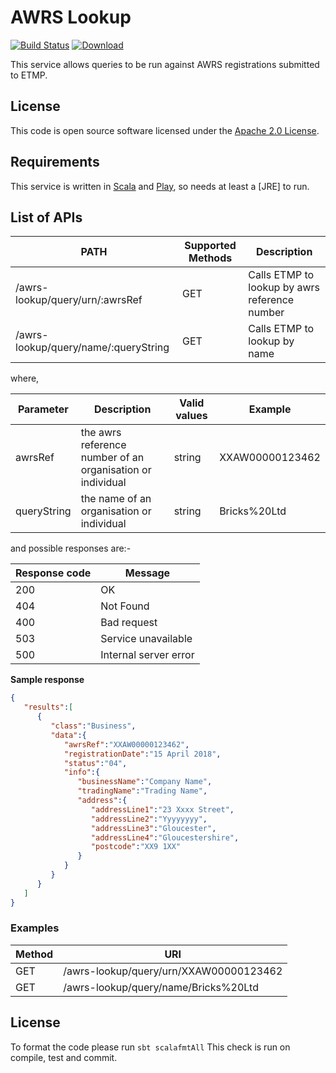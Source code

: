 AWRS Lookup
===========

[![Build Status](https://travis-ci.org/hmrc/awrs-lookup.svg)](https://travis-ci.org/hmrc/awrs-lookup) [ ![Download](https://api.bintray.com/packages/hmrc/releases/awrs-lookup/images/download.svg) ](https://bintray.com/hmrc/releases/awrs-lookup/_latestVersion)

This service allows queries to be run against AWRS registrations submitted to ETMP.

## License

This code is open source software licensed under the [Apache 2.0 License]("http://www.apache.org/licenses/LICENSE-2.0.html").

## Requirements

This service is written in [Scala](http://www.scala-lang.org/) and [Play](http://playframework.com/), so needs at least a [JRE] to run.

## List of APIs

| PATH | Supported Methods | Description |
| --------------- | --------------- | --------------- |
| /awrs-lookup/query/urn/:awrsRef | GET | Calls ETMP to lookup by awrs reference number |
| /awrs-lookup/query/name/:queryString | GET | Calls ETMP to lookup by name |

where,

| Parameter | Description | Valid values | Example |
| --------------- | --------------- | --------------- | --------------- |
| awrsRef | the awrs reference number of an organisation or individual | string | XXAW00000123462 |
| queryString | the name of an organisation or individual | string | Bricks%20Ltd |

and possible responses are:-

| Response code | Message |
| --------------- | --------------- |
| 200 | OK |
| 404 | Not Found |
| 400 | Bad request |
| 503 | Service unavailable |
| 500 | Internal server error |

**Sample response**
```json
{ 
   "results":[ 
      { 
         "class":"Business",
         "data":{  
            "awrsRef":"XXAW00000123462",
            "registrationDate":"15 April 2018",
            "status":"04",
            "info":{  
               "businessName":"Company Name",
               "tradingName":"Trading Name",
               "address":{  
                  "addressLine1":"23 Xxxx Street",
                  "addressLine2":"Yyyyyyyy",
                  "addressLine3":"Gloucester",
                  "addressLine4":"Gloucestershire",
                  "postcode":"XX9 1XX"
               }
            }
         }
      }
   ]
}
```

### Examples

| Method | URI |
| --------------- | --------------- |
| GET | /awrs-lookup/query/urn/XXAW00000123462 |
| GET | /awrs-lookup/query/name/Bricks%20Ltd |


## License
To format the code please run `sbt scalafmtAll`
This check is run on compile, test and commit. 

